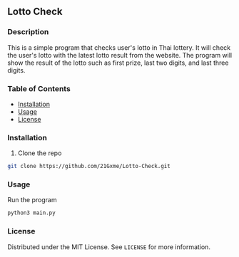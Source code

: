 ## Lotto Check

### Description 
This is a simple program that checks user's lotto in Thai lottery.
It will check the user's lotto with the latest lotto result from the website. 
The program will show the result of the lotto such as first prize, last two digits, and last three digits.

### Table of Contents
- [Installation](#installation)
- [Usage](#usage)
- [License](#license)

### Installation
1. Clone the repo
```sh
git clone https://github.com/21Gxme/Lotto-Check.git
```

### Usage
Run the program
```sh
python3 main.py
```

### License
Distributed under the MIT License. See `LICENSE` for more information.

